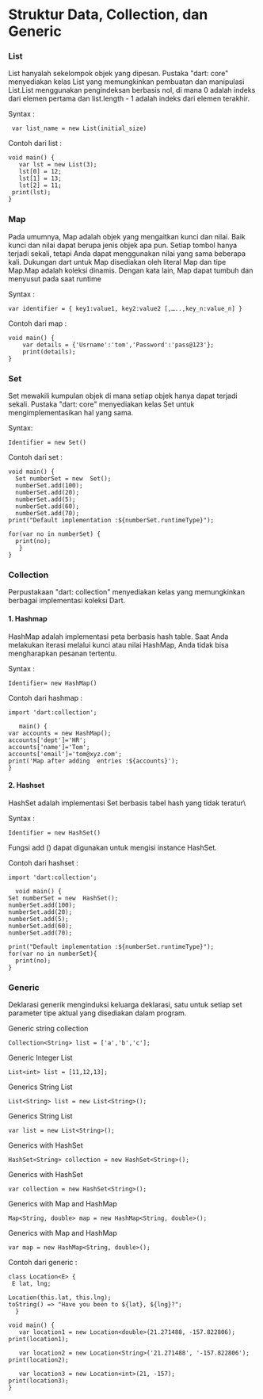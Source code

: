  # Struktur Data, Collection, dan Generic #

### List ###

List hanyalah sekelompok objek yang dipesan. Pustaka "dart: core" menyediakan kelas List yang memungkinkan pembuatan dan manipulasi List.List menggunakan pengindeksan berbasis nol, di mana 0 adalah indeks dari elemen pertama dan list.length - 1 adalah indeks dari elemen terakhir.

Syntax  :

     var list_name = new List(initial_size)

Contoh dari list :

    void main() { 
       var lst = new List(3); 
       lst[0] = 12; 
       lst[1] = 13; 
       lst[2] = 11; 
     print(lst); 
    }


### Map ###

Pada umumnya, Map adalah objek yang mengaitkan kunci dan nilai. Baik kunci dan nilai dapat berupa jenis objek apa pun. Setiap tombol hanya terjadi sekali, tetapi Anda dapat menggunakan nilai yang sama beberapa kali. Dukungan dart untuk Map disediakan oleh literal Map dan tipe Map.Map adalah koleksi dinamis. Dengan kata lain, Map dapat tumbuh dan menyusut pada saat runtime

Syntax :

    var identifier = { key1:value1, key2:value2 [,…..,key_n:value_n] }

Contoh dari map :

    void main() { 
        var details = {'Usrname':'tom','Password':'pass@123'}; 
        print(details); 
    }

### Set ###

Set mewakili kumpulan objek di mana setiap objek hanya dapat terjadi sekali. Pustaka "dart: core" menyediakan kelas Set untuk mengimplementasikan hal yang sama.

Syntax:

    Identifier = new Set()

Contoh dari set :

    void main() { 
      Set numberSet = new  Set(); 
      numberSet.add(100); 
      numberSet.add(20); 
      numberSet.add(5); 
      numberSet.add(60); 
      numberSet.add(70);
    print("Default implementation :${numberSet.runtimeType}");  
   
    for(var no in numberSet) { 
      print(no); 
       } 
    }
    
### Collection ###

Perpustakaan "dart: collection" menyediakan kelas yang memungkinkan berbagai implementasi koleksi Dart. 

#### 1.	Hashmap

HashMap adalah implementasi peta berbasis hash table. Saat Anda melakukan iterasi melalui kunci atau nilai HashMap, Anda tidak bisa mengharapkan pesanan tertentu. 

Syntax :

    Identifier= new HashMap()
    
Contoh dari hashmap :

    import 'dart:collection'; 
  
       main() { 
    var accounts = new HashMap(); 
    accounts['dept']='HR'; 
    accounts['name']='Tom'; 
    accounts['email']='tom@xyz.com'; 
    print('Map after adding  entries :${accounts}'); 
    }

#### 2.	Hashset

HashSet adalah implementasi Set berbasis tabel hash yang tidak teratur\

Syntax :

    Identifier = new HashSet() 
Fungsi add () dapat digunakan untuk mengisi instance HashSet.

Contoh dari hashset :

    import 'dart:collection'; 
      
      void main() { 
    Set numberSet = new  HashSet(); 
    numberSet.add(100); 
    numberSet.add(20); 
    numberSet.add(5); 
    numberSet.add(60); 
    numberSet.add(70); 
    
    print("Default implementation :${numberSet.runtimeType}"); 
    for(var no in numberSet){ 
      print(no); 
    }

### Generic ### 
Deklarasi generik menginduksi keluarga deklarasi, satu untuk setiap set parameter tipe aktual yang disediakan dalam program.


Generic string collection
    
    Collection<String> list = ['a','b','c'];

Generic Integer List
    
    List<int> list = [11,12,13];

Generics String List
    
    List<String> list = new List<String>();

Generics String List
    
    var list = new List<String>();

Generics with HashSet
    
    HashSet<String> collection = new HashSet<String>();

Generics with HashSet
    
    var collection = new HashSet<String>();

Generics with Map and HashMap
    
    Map<String, double> map = new HashMap<String, double>();

Generics with Map and HashMap
    
    var map = new HashMap<String, double>();

Contoh dari generic :

    class Location<E> {
     E lat, lng;
  
    Location(this.lat, this.lng);
    toString() => "Have you been to ${lat}, ${lng}?";
      }

    void main() {
       var location1 = new Location<double>(21.271488, -157.822806);
    print(location1);
  
       var location2 = new Location<String>('21.271488', '-157.822806');
    print(location2);
  
       var location3 = new Location<int>(21, -157);
    print(location3);
    }

